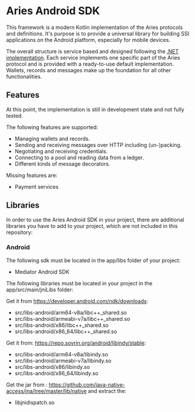 # Aries Android SDK

This framework is a modern Kotlin implementation of the Aries protocols and definitions. It's purpose is to provide a universal library for building SSI applications on the Android platform, especially for mobile devices.

The overall structure is service based and designed following the [.NET implementation](https://github.com/hyperledger/aries-framework-dotnet). Each service implements one specific part of the Aries protocol and is provided with a ready-to-use default implementation. Wallets, records and messages make up the foundation for all other functionalities.

## Features

At this point, the implementation is still in development state and not fully tested.

The following features are supported:

- Managing wallets and records.
- Sending and receiving messages over HTTP including (un-)packing.
- Negotiating and receiving credentials.
- Connecting to a pool and reading data from a ledger.
- Different kinds of message decorators.

Missing features are:

- Payment services

## Libraries

In order to use the Aries Android SDK in your project, there are additional libraries you have to add to your project, which are not included in this repository:

### Android

The following sdk must be located in the app/libs folder of your project:

- Mediator Android SDK

The following libraries must be located in your project in the app/src/main/jniLibs folder:

Get it from https://developer.android.com/ndk/downloads:
- src/libs-android/arm64-v8a/libc++_shared.so
- src/libs-android/armeabi-v7a/libc++_shared.so
- src/libs-android/x86/libc++_shared.so
- src/libs-android/x86_64/libc++_shared.so

Get it from: https://repo.sovrin.org/android/libindy/stable:
- src/libs-android/arm64-v8a/libindy.so
- src/libs-android/armeabi-v7a/libindy.so
- src/libs-android/x86/libindy.so
- src/libs-android/x86_64/libindy.so

Get the jar from : https://github.com/java-native-access/jna/tree/master/lib/native and extract the:
- libjnidispatch.so
